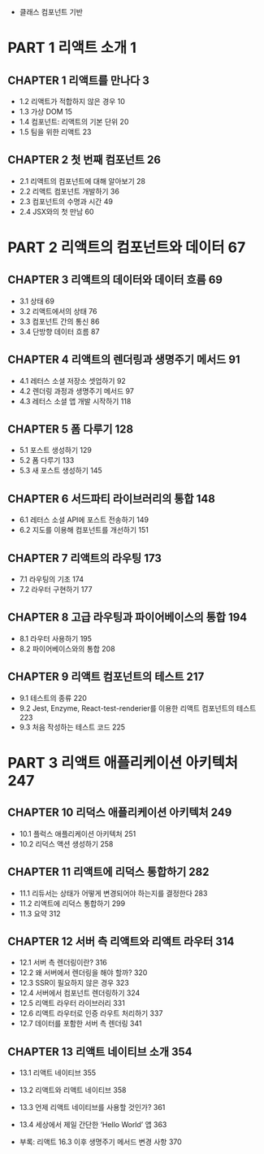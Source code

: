 * 클래스 컴포넌트 기반



# PART 1 리액트 소개 1

## CHAPTER 1 리액트를 만나다 3
* 1.2 리액트가 적합하지 않은 경우 10
* 1.3 가상 DOM 15
* 1.4 컴포넌트: 리액트의 기본 단위 20
* 1.5 팀을 위한 리액트 23

## CHAPTER 2 첫 번째 컴포넌트 26
* 2.1 리액트의 컴포넌트에 대해 알아보기 28
* 2.2 리액트 컴포넌트 개발하기 36
* 2.3 컴포넌트의 수명과 시간 49
* 2.4 JSX와의 첫 만남 60


# PART 2 리액트의 컴포넌트와 데이터 67

## CHAPTER 3 리액트의 데이터와 데이터 흐름 69
* 3.1 상태 69
* 3.2 리액트에서의 상태 76
* 3.3 컴포넌트 간의 통신 86
* 3.4 단방향 데이터 흐름 87

## CHAPTER 4 리액트의 렌더링과 생명주기 메서드 91
* 4.1 레터스 소셜 저장소 셋업하기 92
* 4.2 렌더링 과정과 생명주기 메서드 97
* 4.3 레터스 소셜 앱 개발 시작하기 118

## CHAPTER 5 폼 다루기 128
* 5.1 포스트 생성하기 129
* 5.2 폼 다루기 133
* 5.3 새 포스트 생성하기 145

## CHAPTER 6 서드파티 라이브러리의 통합 148
* 6.1 레터스 소셜 API에 포스트 전송하기 149
* 6.2 지도를 이용해 컴포넌트를 개선하기 151

## CHAPTER 7 리액트의 라우팅 173
* 7.1 라우팅의 기초 174
* 7.2 라우터 구현하기 177

## CHAPTER 8 고급 라우팅과 파이어베이스의 통합 194
* 8.1 라우터 사용하기 195
* 8.2 파이어베이스와의 통합 208

## CHAPTER 9 리액트 컴포넌트의 테스트 217
* 9.1 테스트의 종류 220
* 9.2 Jest, Enzyme, React-test-renderier를 이용한 리액트 컴포넌트의 테스트 223
* 9.3 처음 작성하는 테스트 코드 225


# PART 3 리액트 애플리케이션 아키텍처 247

## CHAPTER 10 리덕스 애플리케이션 아키텍처 249
* 10.1 플럭스 애플리케이션 아키텍처 251
* 10.2 리덕스 액션 생성하기 258

## CHAPTER 11 리액트에 리덕스 통합하기 282
* 11.1 리듀서는 상태가 어떻게 변경되어야 하는지를 결정한다 283
* 11.2 리액트에 리덕스 통합하기 299
* 11.3 요약 312

## CHAPTER 12 서버 측 리액트와 리액트 라우터 314
* 12.1 서버 측 렌더링이란? 316
* 12.2 왜 서버에서 렌더링을 해야 할까? 320
* 12.3 SSR이 필요하지 않은 경우 323
* 12.4 서버에서 컴포넌트 렌더링하기 324
* 12.5 리액트 라우터 라이브러리 331
* 12.6 리액트 라우터로 인증 라우트 처리하기 337
* 12.7 데이터를 포함한 서버 측 렌더링 341

## CHAPTER 13 리액트 네이티브 소개 354
* 13.1 리액트 네이티브 355
* 13.2 리액트와 리액트 네이티브 358
* 13.3 언제 리액트 네이티브를 사용할 것인가? 361
* 13.4 세상에서 제일 간단한 ‘Hello World’ 앱 363


* 부록: 리액트 16.3 이후 생명주기 메서드 변경 사항 370 